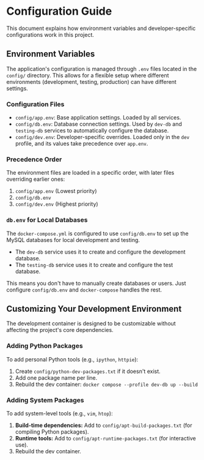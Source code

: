 # Configuration Guide

This document explains how environment variables and developer-specific configurations work in this project.

## Environment Variables

The application's configuration is managed through `.env` files located in the `config/` directory. This allows for a flexible setup where different environments (development, testing, production) can have different settings.

### Configuration Files

-   `config/app.env`: Base application settings. Loaded by all services.
-   `config/db.env`: Database connection settings. Used by `dev-db` and `testing-db` services to automatically configure the database.
-   `config/dev.env`: Developer-specific overrides. Loaded only in the `dev` profile, and its values take precedence over `app.env`.

### Precedence Order

The environment files are loaded in a specific order, with later files overriding earlier ones:
1.  `config/app.env` (Lowest priority)
2.  `config/db.env`
3.  `config/dev.env` (Highest priority)

### `db.env` for Local Databases

The `docker-compose.yml` is configured to use `config/db.env` to set up the MySQL databases for local development and testing.

-   The `dev-db` service uses it to create and configure the development database.
-   The `testing-db` service uses it to create and configure the test database.

This means you don't have to manually create databases or users. Just configure `config/db.env` and `docker-compose` handles the rest.

## Customizing Your Development Environment

The development container is designed to be customizable without affecting the project's core dependencies.

### Adding Python Packages

To add personal Python tools (e.g., `ipython`, `httpie`):
1.  Create `config/python-dev-packages.txt` if it doesn't exist.
2.  Add one package name per line.
3.  Rebuild the dev container: `docker compose --profile dev-db up --build`

### Adding System Packages

To add system-level tools (e.g., `vim`, `htop`):
1.  **Build-time dependencies:** Add to `config/apt-build-packages.txt` (for compiling Python packages).
2.  **Runtime tools:** Add to `config/apt-runtime-packages.txt` (for interactive use).
3.  Rebuild the dev container.
